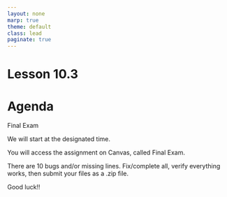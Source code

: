 ```yaml
---
layout: none
marp: true
theme: default
class: lead
paginate: true
---
```


<!-- headingDivider: 1 -->
<!-- backgroundColor: black -->
<!-- class: invert -->

# Lesson 10.3
  
# **Agenda**

Final Exam

We will start at the designated time.

You will access the assignment on Canvas, called Final Exam.

There are 10 bugs and/or missing lines. Fix/complete all, verify everything works, then submit your files as a .zip file.
  
Good luck!!
